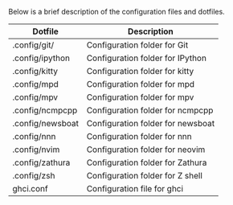 Below is a brief description of the configuration files and dotfiles.

| Dotfile          | Description                       |
| ---------------- | --------------------------------- |
| .config/git/     | Configuration folder for Git      |
| .config/ipython  | Configuration folder for IPython  |
| .config/kitty    | Configuration folder for kitty    |
| .config/mpd      | Configuration folder for mpd      |
| .config/mpv      | Configuration folder for mpv      |
| .config/ncmpcpp  | Configuration folder for ncmpcpp  |
| .config/newsboat | Configuration folder for newsboat |
| .config/nnn      | Configuration folder for nnn      |
| .config/nvim     | Configuration folder for neovim   |
| .config/zathura  | Configuration folder for Zathura  |
| .config/zsh      | Configuration folder for Z shell  |
| ghci.conf        | Configuration file for ghci       |
